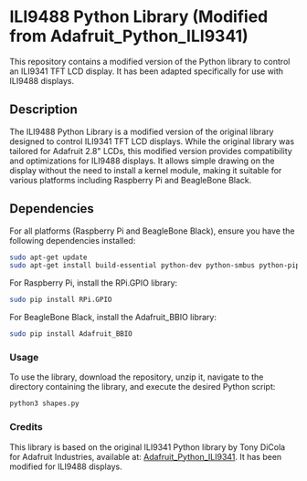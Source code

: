 # ILI9488 Python Library (Modified from Adafruit_Python_ILI9341)

This repository contains a modified version of the Python library to control an ILI9341 TFT LCD display. It has been adapted specifically for use with ILI9488 displays.

## Description

The ILI9488 Python Library is a modified version of the original library designed to control ILI9341 TFT LCD displays. While the original library was tailored for Adafruit 2.8" LCDs, this modified version provides compatibility and optimizations for ILI9488 displays. It allows simple drawing on the display without the need to install a kernel module, making it suitable for various platforms including Raspberry Pi and BeagleBone Black.

## Dependencies
For all platforms (Raspberry Pi and BeagleBone Black), ensure you have the following dependencies installed:

```bash
sudo apt-get update
sudo apt-get install build-essential python-dev python-smbus python-pip python-imaging
```
For Raspberry Pi, install the RPi.GPIO library:
```bash
sudo pip install RPi.GPIO
```
For BeagleBone Black, install the Adafruit_BBIO library:
```bash
sudo pip install Adafruit_BBIO
```
### Usage
To use the library, download the repository, unzip it, navigate to the directory containing the library, and execute the desired Python script:
```bash
python3 shapes.py
```
### Credits
This library is based on the original ILI9341 Python library by Tony DiCola for Adafruit Industries, available at: [Adafruit_Python_ILI9341](https://github.com/adafruit/Adafruit_Python_ILI9341). It has been modified for ILI9488 displays.

